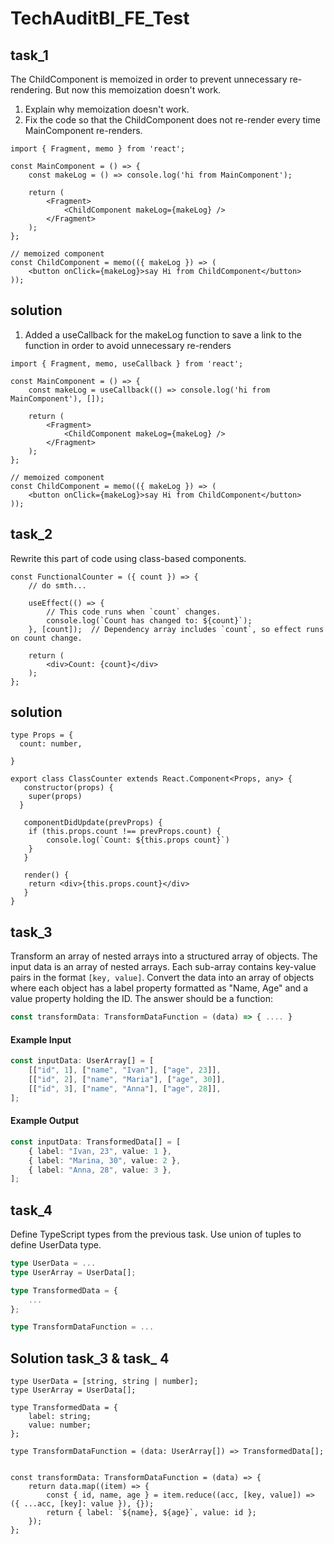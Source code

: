 # TechAuditBI_FE_Test

## task_1
The ChildComponent is memoized in order to prevent unnecessary re-rendering.
But now this memoization doesn't work. 
1. Explain why memoization doesn't work.
2. Fix the code so that the ChildComponent does not re-render every time MainComponent re-renders.

```
import { Fragment, memo } from 'react';

const MainComponent = () => {
	const makeLog = () => console.log('hi from MainComponent');

	return (
		<Fragment>
			<ChildComponent makeLog={makeLog} />
		</Fragment>
	);
};

// memoized component
const ChildComponent = memo(({ makeLog }) => (
	<button onClick={makeLog}>say Hi from ChildComponent</button>
));
```

## solution

1. Added a useCallback for the makeLog function to save a link to the function in order to avoid unnecessary re-renders

```
import { Fragment, memo, useCallback } from 'react';

const MainComponent = () => {
	const makeLog = useCallback(() => console.log('hi from MainComponent'), []);

	return (
		<Fragment>
			<ChildComponent makeLog={makeLog} />
		</Fragment>
	);
};

// memoized component
const ChildComponent = memo(({ makeLog }) => (
	<button onClick={makeLog}>say Hi from ChildComponent</button>
));
```

## task_2
Rewrite this part of code using class-based components.

```
const FunctionalCounter = ({ count }) => {
	// do smth...

	useEffect(() => {
		// This code runs when `count` changes.
		console.log(`Count has changed to: ${count}`);
	}, [count]);  // Dependency array includes `count`, so effect runs on count change.

	return (
		<div>Count: {count}</div>
	);
};
```

## solution

```
type Props = {
  count: number,
  
}

export class ClassCounter extends React.Component<Props, any> {
   constructor(props) {
    super(props)
  }

   componentDidUpdate(prevProps) {
	if (this.props.count !== prevProps.count) {
	    console.log(`Count: ${this.props count}`)
	}
   }

   render() {
	return <div>{this.props.count}</div>
   }
}
```

## task_3
Transform an array of nested arrays into a structured array of objects.
The input data is an array of nested arrays. Each sub-array contains key-value pairs in the format `[key, value]`.
Convert the data into an array of objects where each object has a label property formatted as "Name, Age" and a value property holding the ID.
The answer should be a function: 
```typescript
const transformData: TransformDataFunction = (data) => { .... }
```
#### Example Input
```typescript
const inputData: UserArray[] = [
    [["id", 1], ["name", "Ivan"], ["age", 23]],
    [["id", 2], ["name", "Maria"], ["age", 30]],
    [["id", 3], ["name", "Anna"], ["age", 28]],
];
```
#### Example Output
```typescript
const inputData: TransformedData[] = [
   	{ label: "Ivan, 23", value: 1 },
    { label: "Marina, 30", value: 2 },
    { label: "Anna, 28", value: 3 },
];
```




## task_4
Define TypeScript types from the previous task.
Use union of tuples to define UserData type.
```typescript
type UserData = ...
type UserArray = UserData[];

type TransformedData = {
	...
};

type TransformDataFunction = ...
```

## Solution task_3 & task_ 4

```
type UserData = [string, string | number];
type UserArray = UserData[];

type TransformedData = {
    label: string;
    value: number;
};

type TransformDataFunction = (data: UserArray[]) => TransformedData[];


const transformData: TransformDataFunction = (data) => {
    return data.map((item) => {
        const { id, name, age } = item.reduce((acc, [key, value]) => ({ ...acc, [key]: value }), {});
        return { label: `${name}, ${age}`, value: id };
    });
};
```

